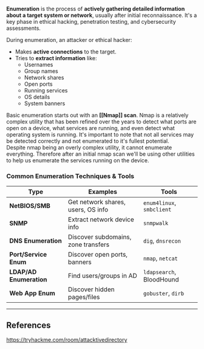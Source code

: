 **Enumeration** is the process of **actively gathering detailed information about a target system or network**, usually after initial reconnaissance. It's a key phase in ethical hacking, penetration testing, and cybersecurity assessments.

During enumeration, an attacker or ethical hacker:
- Makes **active connections** to the target.
- Tries to **extract information** like:
    - Usernames
    - Group names
    - Network shares
    - Open ports
    - Running services
    - OS details
    - System banners

Basic enumeration starts out with an **[[Nmap]] scan**. Nmap is a relatively complex utility that has been refined over the years to detect what ports are open on a device, what services are running, and even detect what operating system is running. It's important to note that not all services may be detected correctly and not enumerated to it's fullest potential. Despite nmap being an overly complex utility, it cannot enumerate everything. Therefore after an initial nmap scan we'll be using other utilities to help us enumerate the services running on the device.


### Common Enumeration Techniques & Tools

|Type|Examples|Tools|
|---|---|---|
|**NetBIOS/SMB**|Get network shares, users, OS info|`enum4linux`, `smbclient`|
|**SNMP**|Extract network device info|`snmpwalk`|
|**DNS Enumeration**|Discover subdomains, zone transfers|`dig`, `dnsrecon`|
|**Port/Service Enum**|Discover open ports, banners|`nmap`, `netcat`|
|**LDAP/AD Enumeration**|Find users/groups in AD|`ldapsearch`, BloodHound|
|**Web App Enum**|Discover hidden pages/files|`gobuster`, `dirb`|


---

## References

https://tryhackme.com/room/attacktivedirectory